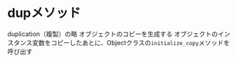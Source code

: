 # dupメソッド
duplication（複製）の略
オブジェクトのコピーを生成する
オブジェクトのインスタンス変数をコピーしたあとに、Objectクラスの`initialize_copy`メソッドを呼び出す
